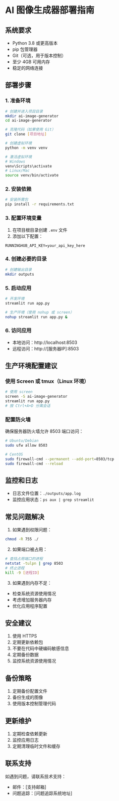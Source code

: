 # AI 图像生成器部署指南

## 系统要求

- Python 3.8 或更高版本
- pip 包管理器
- Git（可选，用于版本控制）
- 至少 4GB 可用内存
- 稳定的网络连接

## 部署步骤

### 1. 准备环境

```bash
# 创建并进入项目目录
mkdir ai-image-generator
cd ai-image-generator

# 克隆代码（如果使用 Git）
git clone [项目地址]

# 创建虚拟环境
python -m venv venv

# 激活虚拟环境
# Windows
venv\Scripts\activate
# Linux/Mac
source venv/bin/activate
```

### 2. 安装依赖

```bash
# 安装所需包
pip install -r requirements.txt
```

### 3. 配置环境变量

1. 在项目根目录创建 `.env` 文件
2. 添加以下配置：
```
RUNNINGHUB_API_KEY=your_api_key_here
```

### 4. 创建必要的目录

```bash
# 创建输出目录
mkdir outputs
```

### 5. 启动应用

```bash
# 开发环境
streamlit run app.py

# 生产环境（使用 nohup 或 screen）
nohup streamlit run app.py &
```

### 6. 访问应用

- 本地访问：http://localhost:8503
- 远程访问：http://[服务器IP]:8503

## 生产环境配置建议

### 使用 Screen 或 tmux（Linux 环境）

```bash
# 使用 screen
screen -S ai-image-generator
streamlit run app.py
# 按 Ctrl+A+D 分离会话
```

### 配置防火墙

确保服务器防火墙允许 8503 端口访问：

```bash
# Ubuntu/Debian
sudo ufw allow 8503

# CentOS
sudo firewall-cmd --permanent --add-port=8503/tcp
sudo firewall-cmd --reload
```

## 监控和日志

- 日志文件位置：`./outputs/app.log`
- 监控应用状态：`ps aux | grep streamlit`

## 常见问题解决

1. 如果遇到权限问题：
```bash
chmod -R 755 ./
```

2. 如果端口被占用：
```bash
# 查找占用端口的进程
netstat -tulpn | grep 8503
# 终止进程
kill -9 [进程ID]
```

3. 如果遇到内存不足：
- 检查系统资源使用情况
- 考虑增加服务器内存
- 优化应用程序配置

## 安全建议

1. 使用 HTTPS
2. 定期更新依赖包
3. 不要在代码中硬编码敏感信息
4. 定期备份数据
5. 监控系统资源使用情况

## 备份策略

1. 定期备份配置文件
2. 备份生成的图像
3. 使用版本控制管理代码

## 更新维护

1. 定期检查依赖更新
2. 监控应用日志
3. 定期清理临时文件和缓存

## 联系支持

如遇到问题，请联系技术支持：
- 邮件：[支持邮箱]
- 问题追踪：[问题追踪系统地址] 